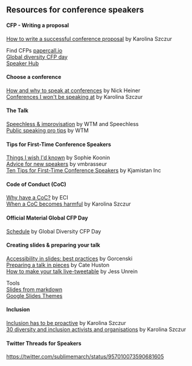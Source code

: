 
## Resources for conference speakers

#### CFP - Writing a proposal

[How to write a successful conference proposal](https://medium.com/@fox/how-to-write-a-successful-conference-proposal-4461509d3e32) by Karolina Szczur <br>

Find CFPs
[papercall.io](https://www.papercall.io/) <br>
[Global diversity CFP day](https://www.globaldiversitycfpday.com/cfps) <br>
[Speaker Hub](https://speakerhub.com/) <br>


#### Choose a conference
[How and why to speak at conferences](https://hackernoon.com/how-and-why-to-speak-at-tech-conferences-1d50a3f548e0) by Nick Heiner <br>
[Conferences I won't be speaking at](https://medium.com/@fox/conferences-i-wont-be-speaking-at-a60b9beed97b) by Karolina Szczur <br>

#### The Talk

[Speechless & improvisation](https://app.luminpdf.com/viewer/2Qed5EspovAx4neDT?sk=c704b929-8451-4fa5-96b1-8c46c17e9ec5) by WTM and Speechless <br>
[Public speaking pro tips](https://www.youtube.com/playlist?list=PLNBb8OktVDKt_WpKsIdpQPayDmj8haJqA) by WTM <br>

#### Tips for First-Time Conference Speakers

[Things I wish I'd known](https://medium.com/@sophie.koonin/things-i-wish-id-known-tips-for-first-time-conference-speakers-ffa4ca438ea) by Sophie Koonin <br>[Advice for new speakers](http://anonymoushash.vmbrasseur.com/2017/09/11/advice-for-new-speakers/) by vmbrasseur <br>
[Ten Tips for First-Time Conference Speakers](https://blog.kjamistan.com/ten-tips-for-first-time-conference-speakers/) by Kjamistan Inc <br>

#### Code of Conduct (CoC)
[Why have a CoC?](http://www.ethics.org/resources/free-toolkit/code-of-conduct) by ECI <br>
[When a CoC becomes harmful](https://medium.com/@fox/when-a-code-of-conduct-becomes-harmful-1d4e737ff7aa) by Karolina Szczur <br>

#### Official Material Global CFP Day
[Schedule](https://www.globaldiversitycfpday.com/schedule) by Global Diversity CFP Day

#### Creating slides & preparing your talk
[Accessibility in slides: best practices](https://github.com/Gorcenski/accessible-slides) by Gorcenski <br>
[Preparing a talk in pieces](https://cate.blog/2017/05/25/preparing-a-talk-in-pieces/) by Cate Huston <br>
[How to make your talk live-tweetable](https://t.co/nzz2IuZU1L) by Jess Unrein <br>

Tools <br>
[Slides from markdown](https://www.decksetapp.com/) <br>
[Google Slides Themes](http://www.slidescarnival.com/) <br>

#### Inclusion
[Inclusion has to be proactive](https://medium.com/@fox/inclusion-has-to-be-proactive-b01a37f85148)  by Karolina Szczur <br>
[30 diversity and inclusion activists and organisations](https://medium.com/@fox/30-diversity-and-inclusion-activists-and-organisations-8b39b6bf537b) by Karolina Szczur <br>

#### Twitter Threads for Speakers
https://twitter.com/sublimemarch/status/957010073590681605
